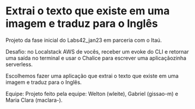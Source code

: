# Extrai o texto que existe em uma imagem e traduz para o Inglês

Projeto da fase inicial do Labs42_jan23 em parceria com o Itaú. 

Desafio: no Localstack AWS de vocês, receber um evoke do CLI e retornar uma saída no terminal e usar o Chalice para escrever uma aplicaçãozinha serverless.

Escolhemos fazer uma aplicação que extrai o texto que existe em uma imagem e traduz para o Inglês.

Equipe:
Projeto feito pela equipe: Welton (wleite), Gabriel (gissao-m) e Maria Clara (maclara-).